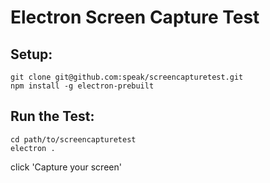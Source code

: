 # Electron Screen Capture Test

## Setup:

```
git clone git@github.com:speak/screencapturetest.git
npm install -g electron-prebuilt
```


## Run the Test:

```
cd path/to/screencapturetest
electron .
```
click 'Capture your screen'
